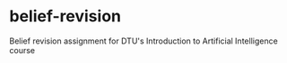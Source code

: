 # belief-revision
Belief revision assignment for DTU's Introduction to Artificial Intelligence course
